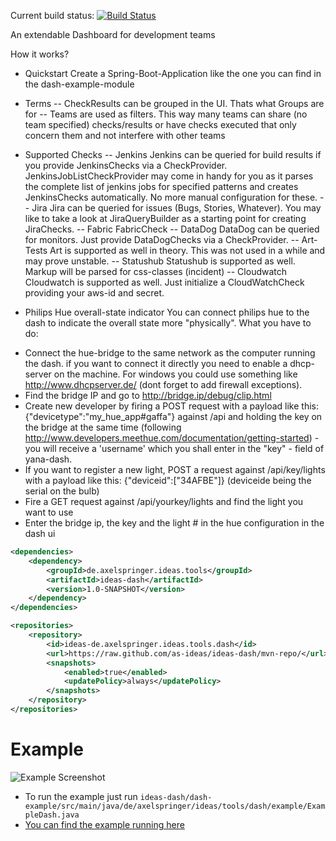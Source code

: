 Current build status: [![Build Status](https://travis-ci.org/as-ideas/ideas-dash.svg?branch=master)](https://travis-ci.org/as-ideas/ideas-dash)

An extendable Dashboard for development teams

How it works?

- Quickstart
Create a Spring-Boot-Application like the one you can find in the dash-example-module

- Terms
-- CheckResults can be grouped in the UI. Thats what Groups are for
-- Teams are used as filters. This way many teams can share (no team specified) checks/results or have checks executed that only concern them and not interfere with other teams

- Supported Checks
-- Jenkins
Jenkins can be queried for build results if you provide JenkinsChecks via a CheckProvider. JenkinsJobListCheckProvider may come in handy for you as it parses the complete list of jenkins jobs for specified patterns and creates JenkinsChecks automatically.
No more manual configuration for these.
-- Jira
Jira can be queried for issues (Bugs, Stories, Whatever). You may like to take a look at JiraQueryBuilder as a starting point for creating JiraChecks.
-- Fabric
FabricCheck
-- DataDog
DataDog can be queried for monitors. Just provide DataDogChecks via a CheckProvider.
-- Art-Tests
Art is supported as well in theory. This was not used in a while and may prove unstable.
-- Statushub
Statushub is supported as well. Markup will be parsed for css-classes (incident)
-- Cloudwatch
Cloudwatch is supported as well. Just initialize a CloudWatchCheck providing your aws-id and secret.

- Philips Hue overall-state indicator
You can connect philips hue to the dash to indicate the overall state more "physically".
What you have to do:

* Connect the hue-bridge to the same network as the computer running the dash. if you want to connect it directly you need to enable a dhcp-server on the machine.
For windows you could use something like http://www.dhcpserver.de/ (dont forget to add firewall exceptions).
* Find the bridge IP and go to http://bridge.ip/debug/clip.html
* Create new developer by firing a POST request with a payload like this: {"devicetype":"my_hue_app#gaffa"} against /api and holding the key on the bridge at the same time (following http://www.developers.meethue.com/documentation/getting-started) - you will receive a 'username' which you shall enter in the "key" - field of yana-dash.
* If you want to register a new light, POST a request against /api/key/lights with a payload like this: {"deviceid":["34AFBE"]} 
(deviceide being the serial on the bulb)
* Fire a GET request against /api/yourkey/lights and find the light you want to use
* Enter the bridge ip, the key and the light # in the hue configuration in the dash ui

```xml
<dependencies>
    <dependency>
        <groupId>de.axelspringer.ideas.tools</groupId>
        <artifactId>ideas-dash</artifactId>
        <version>1.0-SNAPSHOT</version>
    </dependency>
</dependencies>

<repositories>
    <repository>
        <id>ideas-de.axelspringer.ideas.tools.dash</id>
        <url>https://raw.github.com/as-ideas/ideas-dash/mvn-repo/</url>
        <snapshots>
            <enabled>true</enabled>
            <updatePolicy>always</updatePolicy>
        </snapshots>
    </repository>
</repositories>
```

# Example

![Example Screenshot](doc/example-dash-screenshot.png)

* To run the example just run ``ideas-dash/dash-example/src/main/java/de/axelspringer/ideas/tools/dash/example/ExampleDash.java``
* [You can find the example running here](http://asideas.de/ideas-dash-example/)